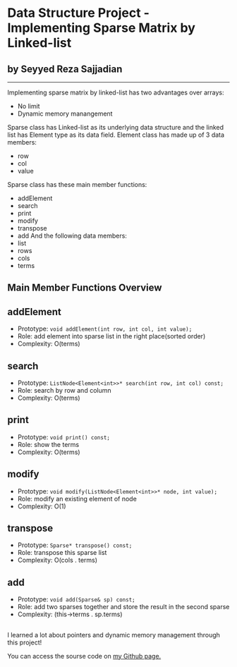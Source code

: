 # Data Structure Project - Implementing Sparse Matrix by Linked-list
## by Seyyed Reza Sajjadian
------------------------------------------------------------------

Implementing sparse matrix by linked-list has two advantages over arrays:
- No limit 
- Dynamic memory manangement


Sparse class has Linked-list as its underlying data structure
and the linked list has Element type as its data field.
Element class has made up of 3 data members:
- row
- col
- value


Sparse class has these main member functions:
- addElement
- search
- print
- modify
- transpose
- add 
And the following data members:
- list
- rows
- cols
- terms


## Main Member Functions Overview
## addElement
- Prototype: `void addElement(int row, int col, int value);`
- Role: add element into sparse list in the right place(sorted order)
- Complexity: O(terms)

## search
- Prototype: `ListNode<Element<int>>* search(int row, int col) const;`
- Role: search by row and column
- Complexity: O(terms)

## print
- Prototype: `void print() const;`
- Role: show the terms
- Complexity: O(terms)

## modify
- Prototype: `void modify(ListNode<Element<int>>* node, int value);`
- Role: modify an existing element of node
- Complexity: O(1)

## transpose
- Prototype: `Sparse* transpose() const;`
- Role: transpose this sparse list
- Complexity: O(cols . terms)

## add
- Prototype: `void add(Sparse& sp) const;`
- Role: add two sparses together and store the result in the second sparse
- Complexity: (this->terms . sp.terms)

##
I learned a lot about pointers and dynamic memory management through this project!

You can access the sourse code on [my Github page.](https://github.com/reza-sjdn/dsa-project)
